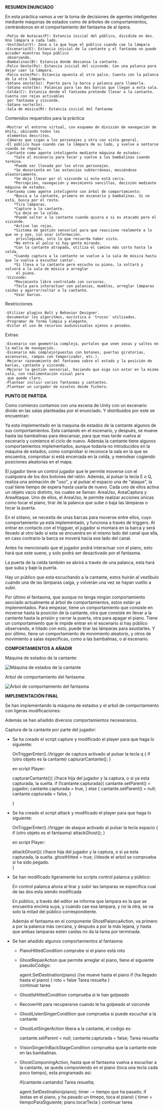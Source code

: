 **RESUMEN ENUNCIADO**

En esta práctica vamos a ver la toma de decisiones de agentes inteligentes mediante máquinas
de estados como de árboles de comportamientos, centrándonos en el comportamiento del fantasma
de al ópera.

    -Patio de butacas(P): Estancia inicial del público, dividida en dos. Una lámpara a cada lado.
    -Vestíbulo(V): Zona a la que huye el público cuando cae la lámpara
    -Escenario(E): Estancia inicial de la cantante y el fantasma no puede acceder mientras haya público 
     observando.
    -Bambalinas(B): Estancia donde descansa la cantante.
    -Palco Oeste(Po): Estancia inicial del vizconde. Con una palanca para dejar caer la lámpara.
    -Palco este(Pe): Estancia opuesta al otro palco. Cuenta con la palanca de la otra lámpara.
    -Sótano oeste(So): Puerto para la barca y palanca para llamarla.
    -Sótano este(Se): Palancas para las dos barcas que llegan a esta sala.
    -Celda(C): Estancia donde el fantasma pretende llevar a la cantante. Cuenta con rejas activables
     por fantasma y vizconde.
    -Sótano norte(Sn).
    -Sala de música(M): Estancia inicial del fantasma

Contenidos requeridos para la práctica:

    -Mostrar el entorno virtual, con esquema de división de navegación de Unity, ubicando todos los
     elementos descritos.
    -Cámaras que sigan a los personajes y otra con vista general.
    -El público huye cuando cae la lámpara de su lado, y vuelve a sentarse cuando se repara.
    -Cantante como agente inteligente mediante máquina de estados:
        *Sale al escenario para tocar y vuelve a las bambalinas cuando termina.
        *Puede ser llevada por los otros personajes.
        *Se desorienta en las estancias subterráneas, moviéndose aleatoriamente.
        *Se deja llevar por el vizconde si este está cerca.
        *Percepción, navegación y movimiento sencillos, decisión mediante máquina de estados.
    -Fantasma como agente inteligente con árbol de comportamiento:
        *Busca a la cantante, primero en escenario y bambalinas. Si no está, busca por el resto.
        *Tira lámparas.
        *Capture a la cantante.
        *La deje en la celda.
        *Puede soltar a la cantante cuando quiera o si es atacado pore el vizconde.
        *Active las rejas.
        *Sistema de gestión sensorial para que reaccione realmente a lo que ve y oye, sin usar información.
         privilegiada, solo lo que recuerda haber visto.
        *No entra al palco si hay gente mirando.
        *Con la cantante atrapada, utiliza el camino más corto hasta la celda.
        *Cuando captura a la cantante se vuelve a la sala de música hasta que la vuelva a escuchar cantar.
        *Si lleva a la cantante pero escucha su piano, la soltará y volverá a la sala de música a arreglar 
         el piano.
    -Vizconde:
        *Movimiento libre controlado con cursores.
        *Tecla para interactuar con palancas, muebles, arreglar lámparas caidas y agarrar/soltar a la cantante.
        *Usar barcas.        

Restricciones

    -Utilizar plugins Bolt y Behavior Designer.
    -Documentar los algoritmos, eurística o ¨trucos¨ utilizados.
    -Programar de forma limpia y elegante.
    -Evitar el uso de recursos audiovisuales ajenos o pesados.

Extras:

    -Escenario con geometría compleja, portales que unen zonas y saltos en la malla de navegación.
    -Escenario más complejo(puestas con botones, puertas giratorias, ascensores, rampas con temporizador, etc.).
    -Mejorar razonamiento del fantasma sobre el estado y la posición de barcas, cantante y vizconde.
    -Mejorar la gestión sensorial, haciendo que oiga sin estar en la misma sala, con realimentación visual para
     que quede claro.
    -Plantear incluir varios fantasmas y cantantes.
    .Plantear un cargador de niveles desde fichero.

**PUNTO DE PARTIDA**

Como comienzo contamos con una escena de Unity con un escenario divido 
en las salas planteadas por el enunciado. Y distribuidos por este se encuentran: 

Ya esta implementado en la maquina de estados de la cantante algunos de sus comportamientos. Esta cantando en el escenario,
y después, se mueve hasta las bambalinas para descansar, para que mas tarde vuelva al escenario 
y comience el ciclo de nuevo. Además la cantante tiene algunos comportamientos implementados, aunque todavía no introducidos en la máquina de estados,
como comprobar si reconoce la sala en la que se encuentra, comprobar si está encerrada en la celda, 
y merodear cogiendo posiciones aleatorias en el mapa.

El jugador tiene un control jugador que le permite moverse con el cualquiera de los dos botones del ratón.
Además, al pulsar la tecla E o Q, realiza una animación de "uso", y al pulsar el espacio una de "ataque", la cual tiene 
tiempo de espera hasta usarla de nuevo. Cada uno de ellos activa un objeto vacio distinto, los cuales se llaman:
AreaUso, AreaCaptura y AreaAtaque. Uno de ellos, el AreaUso, le permite realizar acciones únicas como 
tocar el piano, tirar de la palanca que sube o baja las lámparas o tocar la puerta.

En el sótano, se necesita de unas barcas para moverse entre ellos, cuyo comportamiento ya está implementado,
y funciona a través de triggers. Al entrar en contacto con el trigguer, el jugador si montará en la barca y será llevado
al otro lado si esta se encuentra en el mismo lado del canal que ella, en caso contrario la barca se moverá hacia ese lado del canal.

Antes he mencionado que el jugador podrá interactuar con el piano, esto hará que este suene, y solo podrá ser desactivado 
por el fantasma.

La puerta de la celda también se abrirá a través de una palanca, esta hará que suba y baje la puerta.

Hay un público que esta escuchando a la cantante, estos huirán al vestíbulo cuando una de las lámparas caiga, 
y volverán una vez se hayan vuelto a subir.

Por último el fantasma, que aunque no tenga ningún comportamiento asociado actualmente al 
árbol de comportamientos, estos están ya implementados. Para empezar, tiene un comportamiento que 
consiste en moverse hasta la posición de la cantante, otra que consiste en llevar a la cantante hasta la prisión 
y cerrar la puerta, otra para apagar el piano. Tiene un comportamiento que le impide entrar en el escenario si hay 
público observando, e hilado con esto, puede tirar las lámparas para asustarles. Y por último, tiene un comportamiento 
de movimiento aleatorio, y otros de movimiento a salas especificas, como  a las bambalinas, o al escenario.

**COMPORTAMIENTOS A AÑADIR**

Máquina de estados de la cantante:

![Máquina de estados de la cantante](./P3/CantanteStateMachine.png)

Arbol de comportamiento del fantasma:

![Árbol de comportamiento del fantasma](./P3/GhostBehaviourTree.png)

**IMPLEMENTACIÓN FINAL**

Se han implementando la máquina de estados y el arbol de comportamiento con ligeras modificaciones:

Además se han añadido diversos comportamientos neceserarios.

Captura de la cantante por parte del jugador:

- Se ha creado el script capture y modificado el player para que haga lo siguiente:
    
    OnTriggerEnter() //trigger de captura activado al pulsar la tecla q
    {
        if (otro objeto es la cantante)
            capturarCantante();
    }

    en script Player:

    capturarCantante(){  //hace hija del jugador y la captura, o si ya esta capturada, la suelta.
        if (!cantante.capturada){
            cantante.setParent() = jugador;
            cantante.capturada = true,
        }
        else {
            cantante.setParent() = null;
            cantante.capturada = false,
        }
        
    }

- Se ha creado el script attack y modificado el player para que haga lo siguiente:
    
    OnTriggerEnter() //trigger de ataque activado al pulsar la tecla espacio
    {
        if (otro objeto es el fantasma)
            attackGhost();
    }

    en script Player:

    attackGhost(){  //hace hija del jugador y la captura, o si ya esta capturada, la suelta.
        ghostHitted = true; //desde el arbol se comprueba si ha sido pegado.    
    }

- Se han modificado ligeramente los scripts control palanca y público:
    
    En control palanca ahora al tirar y subir las lamparas se especifica cual de las dos esta siendo modificada

    En público, a través del editor se informa que lampara es la que se encuentra encima suya, y cuando cae esa lampara, y no la otra, se
    va solo la mitad del público correspondiente.

    Además el fantasma en el componente GhostPalancaAction, va primero a por la palanca más cercana, y después a por la más lejana, y hasta que ambas lamparas esten caidas no da la tarea por terminada.

- Se han añadido algunos comportamientos al fantasma: 

    + PianoHittedCondition comprube si el piano está roto

    + GhostRepairAction que permite arreglar el piano, tiene el siguiente pseudoCódigo:

        agent.SetDestination(piano) //se mueve hasta el piano
            if (ha llegado hasta el piano)
            {
                roto = false
                Tarea resuelta
            }       
            continuar tarea

    + GhostIsHittedCondition comprueba si le han golpeado

    + RecoverHit para recuperarse cuando le ha golpeado el vizconde

    + GhostListenSingerCondition que comprueba si puede escuchar a la cantante

    + GhostLetSingerAction libera a la cantante, el codigo es:

        cantante.setParent = null;
        cantante.capturada = false;
        Tarea resuelta

    + VisionSingerInBackStageCondition comprueba que la cantante este en las bambalinas.

    + GhostComponingAction, hasta que el fantasma vuelva a escuchar a la cantante, se queda componiendo en el piano (toca una tecla cada poco tiempo), esta programado asi:

        if(cantante.cantando)
                Tarea resuelta;

        agent.SetDestination(piano);
        timer -= tiempo que ha pasado;
        if (estas en el piano, y ha pasado un timepo, toca el piano)
        {
            timer = tiempoParaSiguiente;
            piano.tocarTecla
        }
        continuar tarea
